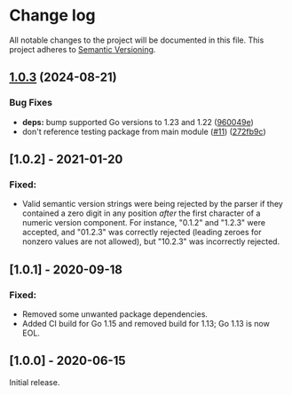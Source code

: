 # Change log

All notable changes to the project will be documented in this file. This project adheres to [Semantic Versioning](http://semver.org).

## [1.0.3](https://github.com/launchdarkly/go-semver/compare/1.0.2...v1.0.3) (2024-08-21)


### Bug Fixes

* **deps:** bump supported Go versions to 1.23 and 1.22 ([960049e](https://github.com/launchdarkly/go-semver/commit/960049ef7fd30761cb931bcf6813bbb7ca21fd31))
* don't reference testing package from main module ([#11](https://github.com/launchdarkly/go-semver/issues/11)) ([272fb9c](https://github.com/launchdarkly/go-semver/commit/272fb9cb6a6b854ba94f09edc2590fafdc149e32))

## [1.0.2] - 2021-01-20
### Fixed:
- Valid semantic version strings were being rejected by the parser if they contained a zero digit in any position _after_ the first character of a numeric version component. For instance, &#34;0.1.2&#34; and &#34;1.2.3&#34; were accepted, and &#34;01.2.3&#34; was correctly rejected (leading zeroes for nonzero values are not allowed), but &#34;10.2.3&#34; was incorrectly rejected.

## [1.0.1] - 2020-09-18
### Fixed:
- Removed some unwanted package dependencies.
- Added CI build for Go 1.15 and removed build for 1.13; Go 1.13 is now EOL.

## [1.0.0] - 2020-06-15
Initial release.
